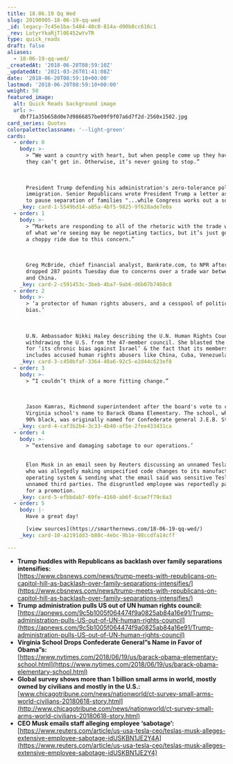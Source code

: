 ```yaml
---
title: 18.06.19 Qq Wed
slug: 20190905-18-06-19-qq-wed
_id: legacy-7c45e1ba-5484-40c0-814a-d00b8cc616c1
_rev: LotyrYkaRjTl0E452wYvTR
type: quick_reads
draft: false
aliases:
  - 18-06-19-qq-wed/
_createdAt: '2018-06-20T08:59:10Z'
_updatedAt: '2021-03-26T01:41:08Z'
date: '2018-06-20T08:59:10+00:00'
lastmod: '2018-06-20T08:59:10+00:00'
weight: 50
featured_image:
  alt: Quick Reads background image
  url: >-
    dbf71a35b658d0e7d9866857be09f9f07a6d7f2d-2560x1502.jpg
card_series: Quotes
colorpaletteclassname: '--light-green'
cards:
  - order: 0
    body: >-
      > “We want a country with heart, but when people come up they have to know
      they can’t get in. Otherwise, it’s never going to stop.”  
        
        
        
      President Trump defending his administration's zero-tolerance policy on
      immigration. Senior Republicans wrote President Trump a letter asking him
      to pause separation of families "...while Congress works out a solution."
    _key: card-1-5549bd14-a05a-4bf5-9825-9f628ade7e0a
  - order: 1
    body: >-
      > “Markets are responding to all of the rhetoric with the trade war. A lot
      of what we’re seeing may be negotiating tactics, but it’s just going to be
      a choppy ride due to this concern.”  
        
        
        
      Greg McBride, chief financial analyst, Bankrate.com, to NPR after the Dow
      dropped 287 points Tuesday due to concerns over a trade war between USA
      and China.
    _key: card-2-c591453c-3beb-4ba7-9ab6-d6b07b7460c8
  - order: 2
    body: >-
      > ‘a protector of human rights abusers, and a cesspool of political
      bias.’  
        
        
        
      U.N. Ambassador Nikki Haley describing the U.N. Human Rights Council after
      withdrawing the U.S. from the 47-member council. She blasted the council
      for ‘its chronic bias against Israel’ & the fact that its membership
      includes accused human rights abusers like China, Cuba, Venezuela & Congo.
    _key: card-3-c450bfaf-3364-48a6-92c5-e2d44c623ef8
  - order: 3
    body: >-
      > “I couldn’t think of a more fitting change.”  
        
        
        
      Jason Kamras, Richmond superintendent after the board's vote to change a
      Virginia school's name to Barack Obama Elementary. The school, which is
      90% black, was originally named for Confederate general J.E.B. Stuart.
    _key: card-4-caf3b2b4-3c33-4b40-af5e-2fee433431ca
  - order: 4
    body: >-
      > “extensive and damaging sabotage to our operations.’  
        
        
      Elon Musk in an email seen by Reuters discussing an unnamed Tesla employee
      who was allegedly making unspecified code changes to its manufacturing
      operating system & sending what the email said was sensitive Tesla data to
      unnamed third parties. The disgruntled employee was reportedly passed over
      for a promotion.
    _key: card-5-efbbdab7-69fe-4160-ab6f-6cae7f79c6a3
  - order: 5
    body: |-
      Have a great day!

      [view sources](https://smarthernews.com/18-06-19-qq-wed/)
    _key: card-10-a2191dd3-b80c-4ebc-9b1e-98ccdfa14cff

---
```

* **Trump huddles with Republicans as backlash over family separations intensifies:**  
[https://www.cbsnews.com/news/trump-meets-with-republicans-on-capitol-hill-as-backlash-over-family-separations-intensifies/](https://www.cbsnews.com/news/trump-meets-with-republicans-on-capitol-hill-as-backlash-over-family-separations-intensifies/)
* **Trump administration pulls US out of UN human rights council:**  
[https://apnews.com/9c5b1005f064474f9a0825ab84a16e91/Trump-administration-pulls-US-out-of-UN-human-rights-council](https://apnews.com/9c5b1005f064474f9a0825ab84a16e91/Trump-administration-pulls-US-out-of-UN-human-rights-council)
* **Virginia School Drops Confederate General”s Name in Favor of Obama”s:**  
[https://www.nytimes.com/2018/06/19/us/barack-obama-elementary-school.html](https://www.nytimes.com/2018/06/19/us/barack-obama-elementary-school.html)
* **Global survey shows more than 1 billion small arms in world, mostly owned by civilians and mostly in the U.S.:**  
[www.chicagotribune.com/news/nationworld/ct-survey-small-arms-world-civilians-20180618-story.html](http://www.chicagotribune.com/news/nationworld/ct-survey-small-arms-world-civilians-20180618-story.html)
* **CEO Musk emails staff alleging employee ‘sabotage’:**  
[https://www.reuters.com/article/us-usa-tesla-ceo/teslas-musk-alleges-extensive-employee-sabotage-idUSKBN1JE2Y4A](https://www.reuters.com/article/us-usa-tesla-ceo/teslas-musk-alleges-extensive-employee-sabotage-idUSKBN1JE2Y4)